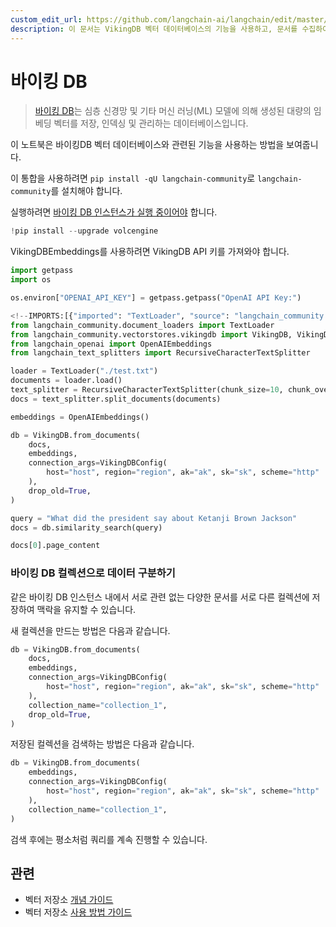 ```yaml
---
custom_edit_url: https://github.com/langchain-ai/langchain/edit/master/docs/docs/integrations/vectorstores/vikingdb.ipynb
description: 이 문서는 VikingDB 벡터 데이터베이스의 기능을 사용하고, 문서를 수집하여 관리하는 방법을 설명합니다.
---
```


# 바이킹 DB

> [바이킹 DB](https://www.volcengine.com/docs/6459/1163946)는 심층 신경망 및 기타 머신 러닝(ML) 모델에 의해 생성된 대량의 임베딩 벡터를 저장, 인덱싱 및 관리하는 데이터베이스입니다.

이 노트북은 바이킹DB 벡터 데이터베이스와 관련된 기능을 사용하는 방법을 보여줍니다.

이 통합을 사용하려면 `pip install -qU langchain-community`로 `langchain-community`를 설치해야 합니다.

실행하려면 [바이킹 DB 인스턴스가 실행 중이어야](https://www.volcengine.com/docs/6459/1165058) 합니다.

```python
!pip install --upgrade volcengine
```


VikingDBEmbeddings를 사용하려면 VikingDB API 키를 가져와야 합니다.

```python
import getpass
import os

os.environ["OPENAI_API_KEY"] = getpass.getpass("OpenAI API Key:")
```


```python
<!--IMPORTS:[{"imported": "TextLoader", "source": "langchain_community.document_loaders", "docs": "https://api.python.langchain.com/en/latest/document_loaders/langchain_community.document_loaders.text.TextLoader.html", "title": "viking DB"}, {"imported": "VikingDB", "source": "langchain_community.vectorstores.vikingdb", "docs": "https://api.python.langchain.com/en/latest/vectorstores/langchain_community.vectorstores.vikingdb.VikingDB.html", "title": "viking DB"}, {"imported": "VikingDBConfig", "source": "langchain_community.vectorstores.vikingdb", "docs": "https://api.python.langchain.com/en/latest/vectorstores/langchain_community.vectorstores.vikingdb.VikingDBConfig.html", "title": "viking DB"}, {"imported": "OpenAIEmbeddings", "source": "langchain_openai", "docs": "https://api.python.langchain.com/en/latest/embeddings/langchain_openai.embeddings.base.OpenAIEmbeddings.html", "title": "viking DB"}, {"imported": "RecursiveCharacterTextSplitter", "source": "langchain_text_splitters", "docs": "https://api.python.langchain.com/en/latest/character/langchain_text_splitters.character.RecursiveCharacterTextSplitter.html", "title": "viking DB"}]-->
from langchain_community.document_loaders import TextLoader
from langchain_community.vectorstores.vikingdb import VikingDB, VikingDBConfig
from langchain_openai import OpenAIEmbeddings
from langchain_text_splitters import RecursiveCharacterTextSplitter
```


```python
loader = TextLoader("./test.txt")
documents = loader.load()
text_splitter = RecursiveCharacterTextSplitter(chunk_size=10, chunk_overlap=0)
docs = text_splitter.split_documents(documents)

embeddings = OpenAIEmbeddings()
```


```python
db = VikingDB.from_documents(
    docs,
    embeddings,
    connection_args=VikingDBConfig(
        host="host", region="region", ak="ak", sk="sk", scheme="http"
    ),
    drop_old=True,
)
```


```python
query = "What did the president say about Ketanji Brown Jackson"
docs = db.similarity_search(query)
```


```python
docs[0].page_content
```


### 바이킹 DB 컬렉션으로 데이터 구분하기

같은 바이킹 DB 인스턴스 내에서 서로 관련 없는 다양한 문서를 서로 다른 컬렉션에 저장하여 맥락을 유지할 수 있습니다.

새 컬렉션을 만드는 방법은 다음과 같습니다.

```python
db = VikingDB.from_documents(
    docs,
    embeddings,
    connection_args=VikingDBConfig(
        host="host", region="region", ak="ak", sk="sk", scheme="http"
    ),
    collection_name="collection_1",
    drop_old=True,
)
```


저장된 컬렉션을 검색하는 방법은 다음과 같습니다.

```python
db = VikingDB.from_documents(
    embeddings,
    connection_args=VikingDBConfig(
        host="host", region="region", ak="ak", sk="sk", scheme="http"
    ),
    collection_name="collection_1",
)
```


검색 후에는 평소처럼 쿼리를 계속 진행할 수 있습니다.

## 관련

- 벡터 저장소 [개념 가이드](/docs/concepts/#vector-stores)
- 벡터 저장소 [사용 방법 가이드](/docs/how_to/#vector-stores)